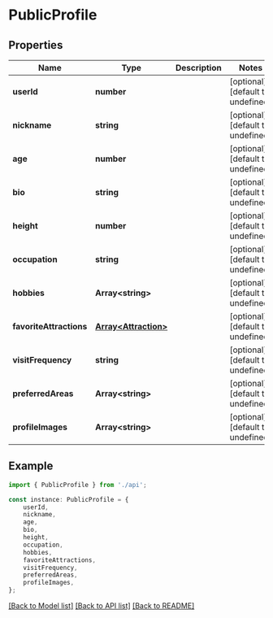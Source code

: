 # PublicProfile


## Properties

Name | Type | Description | Notes
------------ | ------------- | ------------- | -------------
**userId** | **number** |  | [optional] [default to undefined]
**nickname** | **string** |  | [optional] [default to undefined]
**age** | **number** |  | [optional] [default to undefined]
**bio** | **string** |  | [optional] [default to undefined]
**height** | **number** |  | [optional] [default to undefined]
**occupation** | **string** |  | [optional] [default to undefined]
**hobbies** | **Array&lt;string&gt;** |  | [optional] [default to undefined]
**favoriteAttractions** | [**Array&lt;Attraction&gt;**](Attraction.md) |  | [optional] [default to undefined]
**visitFrequency** | **string** |  | [optional] [default to undefined]
**preferredAreas** | **Array&lt;string&gt;** |  | [optional] [default to undefined]
**profileImages** | **Array&lt;string&gt;** |  | [optional] [default to undefined]

## Example

```typescript
import { PublicProfile } from './api';

const instance: PublicProfile = {
    userId,
    nickname,
    age,
    bio,
    height,
    occupation,
    hobbies,
    favoriteAttractions,
    visitFrequency,
    preferredAreas,
    profileImages,
};
```

[[Back to Model list]](../README.md#documentation-for-models) [[Back to API list]](../README.md#documentation-for-api-endpoints) [[Back to README]](../README.md)
